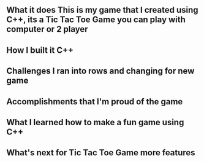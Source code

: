 ## What it does This is my game that I created using C++, its a Tic Tac Toe Game you can play with computer or 2 player

## How I built it C++

## Challenges I ran into rows and changing for new game

## Accomplishments that I'm proud of the game

## What I learned how to make a fun game using C++

## What's next for Tic Tac Toe Game more features

